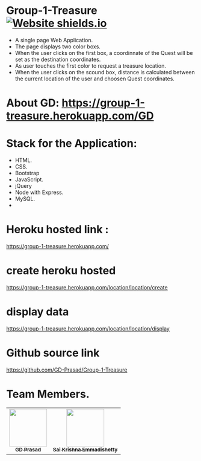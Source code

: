 # Group-1-Treasure [![Website shields.io](https://img.shields.io/website-up-down-green-red/http/shields.io.svg)](https://group-1-treasure.herokuapp.com/)
- A single page Web Application.
- The page displays two color boxs.
- When the user clicks on the first box, a coordinnate of the Quest will be set as the destination coordinates.
- As user  touches  the first color to request a treasure  location.
- When the user clicks on the scound box, distance is calculated between the current location of the user and choosen Quest coordinates.

# About GD: https://group-1-treasure.herokuapp.com/GD

# Stack for the Application:
- HTML.
- CSS.
- Bootstrap
- JavaScript.
- jQuery
- Node with Express.
- MySQL.
-
# Heroku hosted link : 

  https://group-1-treasure.herokuapp.com/
  
 # create heroku hosted
 
 https://group-1-treasure.herokuapp.com/location/location/create
 
#  display data 

https://group-1-treasure.herokuapp.com/location/location/display
 
 
 # Github source link 
 
 https://github.com/GD-Prasad/Group-1-Treasure

# Team Members.
 <table>
<td align="center"><a href="https://github.com/GD-Prasad"><img src="https://avatars.githubusercontent.com/u/59986885?s=400&u=df8057f5d9aa0936da702cdb1a5a776ceddf12a5&v=4" width="100px;" alt=""/><br /><sub><b>GD Prasad</b></sub></a><br /></td>
<td align="center"><a href="https://github.com/Saikrishna1545"><img src="https://avatars.githubusercontent.com/u/60013018?s=460&u=4687be0646ecbb59bd281276c302eba966ff5f64&v=4" width="100px;" alt=""/><br /><sub><b>Sai Krishna Emmadishetty
</b></sub></a><br /></td>

</table>
